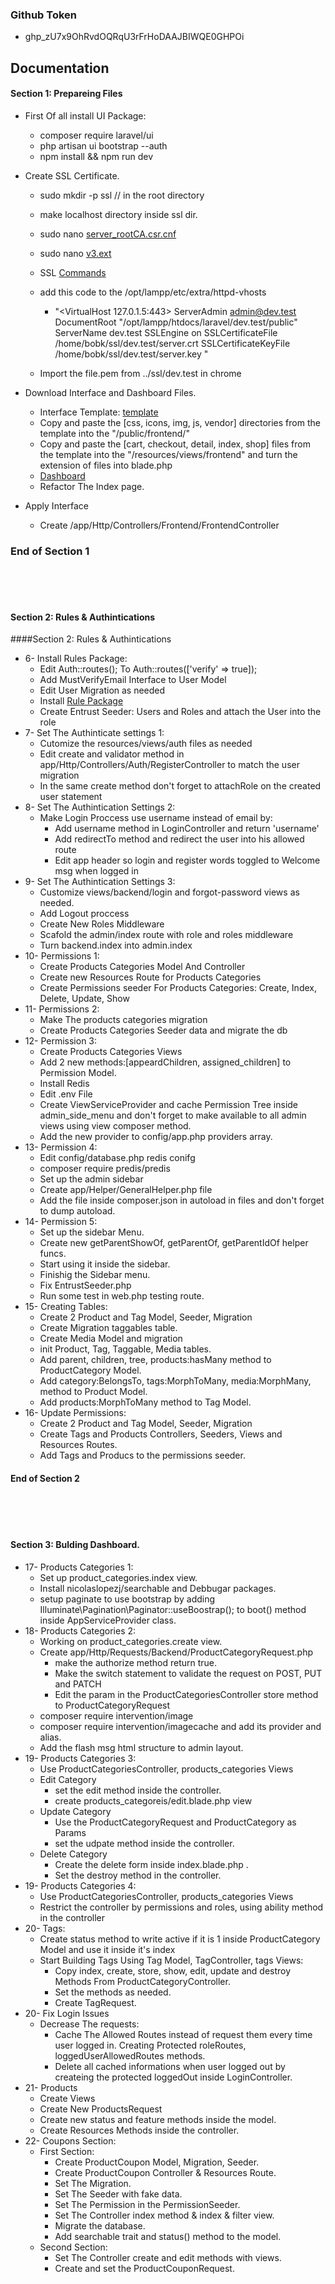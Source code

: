 ### Github Token
- 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

## Documentation


#### Section 1: Prepareing Files 
- First Of all install UI Package:
  - composer require laravel/ui
  - php artisan ui bootstrap --auth
  - npm install && npm run dev

- Create SSL Certificate.
  - sudo mkdir -p ssl // in the root directory
  - make localhost directory inside ssl dir.
  - sudo nano [server_rootCA.csr.cnf](https://gist.github.com/mindscms/c1acc036b738f197592d99286d6d2c5b) 
  - sudo nano [v3.ext](https://gist.github.com/mindscms/8df4f780b3289317fc345693a54c6e24)

  - SSL [Commands](https://gist.github.com/mindscms/528c30e941d28d1b45058f8c0bbf6280)
    
  - add this code to the /opt/lampp/etc/extra/httpd-vhosts
    - "<VirtualHost 127.0.1.5:443>
      ServerAdmin admin@dev.test
      DocumentRoot "/opt/lampp/htdocs/laravel/dev.test/public"
      ServerName dev.test
      SSLEngine on
      SSLCertificateFile /home/bobk/ssl/dev.test/server.crt
      SSLCertificateKeyFile /home/bobk/ssl/dev.test/server.key
      </VirtualHost>"
  - Import the file.pem from ../ssl/dev.test in chrome
  



- Download Interface and Dashboard Files.
  - Interface Template: [template](https://bootstrapious.com/p/boutique-bootstrap-e-commerce-template)
  - Copy and paste the [css, icons, img, js, vendor] directories from the template into the "/public/frontend/"
  - Copy and paste the [cart, checkout, detail, index, shop] files from the template into the "/resources/views/frontend" and turn the extension of files into blade.php
  - [Dashboard](https://startbootstrap.com/theme/sb-admin-2)
  - Refactor The Index page. 

- Apply Interface
  - Create /app/Http/Controllers/Frontend/FrontendController


### End of Section 1
<br>
<br>
<br>

#### Section 2: Rules & Authintications

####Section 2: Rules & Authintications
<ul>
    <li>6- Install Rules Package: 
        <ul>
            <li>Edit Auth::routes(); To Auth::routes(['verify' => true]);</li>
            <li>Add MustVerifyEmail Interface to User Model</li>
            <li>Edit User Migration as needed</li>
            <li>Install <a href="https://github.com/mindscms/entrust">Rule Package</a></li>
            <li>Create Entrust Seeder: Users and Roles and attach the User into the role</li>
        </ul>
    </li>
    <li>7- Set The Authinticate settings 1: 
        <ul>
            <li>Cutomize the resources/views/auth files as needed</li>
            <li>Edit create and validator method in app/Http/Controllers/Auth/RegisterController to match the user migration</li>
            <li>In the same create method don't forget to attachRole on the created user statement</li>
        </ul>
    </li>
    <li>8- Set The Authintication Settings 2:
        <ul>
            <li>Make Login Proccess use username instead of email by:
                <ul>
                    <li>Add username method in LoginController and return 'username'</li>
                    <li>Add redirectTo method and redirect the user into his allowed route</li>
                    <li>Edit app header so login and register words toggled to Welcome msg when logged in</li>
                </ul>
            </li>        
        </ul>
    </li>
    <li>9- Set The Authintication Settings 3:
        <ul>
            <li>Customize views/backend/login and forgot-password views as needed.</li>
            <li>Add Logout proccess</li>
            <li>Create New Roles Middleware</li>
            <li>Scafold the admin/index route with role and roles middleware</li>
            <li>Turn backend.index into admin.index</li>
        </ul>
    </li>
    <li>10- Permissions 1:
        <ul>
            <li>Create Products Categories Model And Controller</li>
            <li>Create new Resources Route for Products Categories</li>
            <li>Create Permissions seeder For Products Categories: Create, Index, Delete, Update, Show</li>
        </ul>
    </li>
    <li>11- Permissions 2:
        <ul>
            <li>Make The products categories migration</li>
            <li>Create Products Categories Seeder data and migrate the db</li>
        </ul>
    </li>
    <li>12- Permission 3:
        <ul>
            <li>Create Products Categories Views</li>
            <li>Add 2 new methods:[appeardChildren, assigned_children] to Permission Model.</li>
            <li>Install Redis</li>
            <li>Edit .env File</li>
            <li>Create ViewServiceProvider and cache Permission Tree inside admin_side_menu and don't forget to make available to all admin views using view composer method.</li>
            <li>Add the new provider to config/app.php providers array.</li>
        </ul>
    </li>
    <li>13- Permission 4:
        <ul>
            <li>Edit config/database.php redis conifg</li>
            <li>composer require predis/predis</li>
            <li>Set up the admin sidebar</li>
            <li>Create app/Helper/GeneralHelper.php file</li>
            <li>Add the file inside composer.json in autoload in files and don't forget to dump autoload.</li>
        </ul>
    </li>
    <li>14- Permission 5:
        <ul>
            <li>Set up the sidebar Menu.</li>
            <li>Create new getParentShowOf, getParentOf, getParentIdOf helper funcs.</li>
            <li>Start using it inside the sidebar.</li>
            <li>Finishig the Sidebar menu.</li>
            <li>Fix EntrustSeeder.php</li>
            <li>Run some test in web.php testing route.</li>
        </ul>
    </li>
    <li>15- Creating Tables:
        <ul>
            <li>Create 2 Product and Tag Model, Seeder, Migration</li>
            <li>Create Migration taggables table.</li>
            <li>Create Media Model and migration</li>
            <li>init Product, Tag, Taggable, Media tables.</li>
            <li>Add parent, children, tree, products:hasMany method to ProductCategory Model.</li>
            <li>Add category:BelongsTo, tags:MorphToMany, media:MorphMany, method to Product Model.</li>
            <li>Add products:MorphToMany method to Tag Model.</li>
        </ul>
    </li>
    <li>16- Update Permissions:
        <ul>
            <li>Create 2 Product and Tag Model, Seeder, Migration</li>
            <li>Create Tags and Products Controllers, Seeders, Views and Resources Routes.</li>
            <li>Add Tags and Producs to the permissions seeder.</li>
        </ul>
    </li>
</ul>

#### End of Section 2
<br>
<br>
<br>

#### Section 3: Bulding Dashboard.
<ul>
    <li>17- Products Categories 1: 
        <ul>
            <li>Set up product_categories.index view.</li>
            <li>Install nicolaslopezj/searchable and Debbugar packages.</li>
            <li>setup paginate to use bootstrap by adding Illuminate\Pagination\Paginator::useBoostrap(); to boot() method inside AppServiceProvider class.</li>
        </ul>
    </li>
    <li>18- Products Categories 2: 
        <ul>
            <li>Working on product_categories.create view.</li>
            <li>Create app/Http/Requests/Backend/ProductCategoryRequest.php
                <ul>
                    <li>make the authorize method return true.</li>
                    <li>Make the switch statement to validate the request on POST, PUT and PATCH</li>
                    <li>Edit the param in the ProductCategoriesController store method to  ProductCategoryRequest</li>
                </ul>
            </li>
            <li>composer require intervention/image</li>
            <li>composer require intervention/imagecache and add its provider and alias.</li>
            <li>Add the flash msg html structure to admin layout.</li>
        </ul>
    </li>
    <li>19- Products Categories 3: 
        <ul>
            <li>Use ProductCategoriesController, products_categories Views</li>
            <li>Edit Category
                <ul>
                    <li>set the edit method inside the controller.</li>
                    <li>create products_categoreis/edit.blade.php view</li>
                </ul>
            </li>
            <li>Update Category
                <ul>
                    <li>Use the ProductCategoryRequest and ProductCategory as Params</li>
                    <li>set the udpate method inside the controller.</li>
                </ul>
            </li>
            <li>Delete Category
                <ul>
                    <li>Create the delete form inside index.blade.php .</li>
                    <li>Set the destroy method in the controller.</li>
                </ul>
            </li>
        </ul>
    </li>
    <li>19- Products Categories 4: 
        <ul>
            <li>Use ProductCategoriesController, products_categories Views</li>
            <li>Restrict the controller by permissions and roles, using ability method in the controller</li>
        </ul>
    </li>
    <li>20- Tags: 
        <ul>
            <li>Create status method to write active if it is 1 inside ProductCategory Model and use it inside it's index</li>
            <li>Start Building Tags Using Tag Model, TagController, tags Views:
                <ul>
                    <li>Copy index, create, store, show, edit, update and destroy Methods From ProductCategoryController.</li>
                    <li>Set the methods as needed.</li>
                    <li>Create TagRequest.</li>
                </ul>
            </li>
        </ul>
    </li>
    <li>20- Fix Login Issues
        <ul>
            <li>Decrease The requests:
                <ul>
                    <li>Cache The Allowed Routes instead of request them every time user logged in. Creating Protected roleRoutes, loggedUserAllowedRoutes methods.</li>
                    <li>Delete all cached informations when user logged out by createing the protected loggedOut inside LoginController.</li>
                </ul>
            </li>
        </ul>
    </li>
    <li>21- Products
        <ul>
            <li>Create Views</li>
            <li>Create New ProductsRequest</li>
            <li>Create new status and feature methods inside the model.</li>
            <li>Create Resources Methods inside the controller.</li>
        </ul>
    </li>
    <li>22- Coupons Section: 
        <ul>
            <li>First Section:
                <ul>
                    <li>Create ProductCoupon Model, Migration, Seeder.</li>
                    <li>Create ProductCoupon Controller & Resources Route.</li>
                    <li>Set The Migration.</li>
                    <li>Set The Seeder with fake data.</li>
                    <li>Set The Permission in the PermissionSeeder.</li>
                    <li>Set The Controller index method & index & filter view.</li>
                    <li>Migrate the database.</li>
                    <li>Add searchable trait and status() method to the model.</li>
                </ul>
            </li>
            <li>Second Section:
                <ul>
                    <li>Set The Controller create and edit methods with views.</li>
                    <li>Create and set the ProductCouponRequest.</li>
                </ul>
            </li>
        </ul>
    </li>
</ul>
